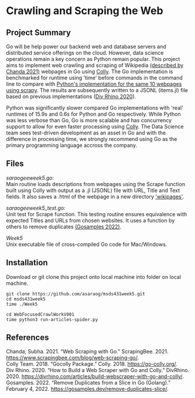 # Crawling and Scraping the Web

## Project Summary

Go will be help power our backend web and database servers and distributed service offerings on the cloud. However, data science operations remain a key concern as Python remain popular. This project aims to implement web crawling and scraping of Wikipedia [(described by Chanda 2021)](https://www.scrapingbee.com/blog/web-scraping-go/#building-a-basic-scraper) webpages in Go using [Colly](https://go-colly.org/). The Go implementation is benchmarked for runtime using 'time' before commands in the command line to compare with [Python's implementation for the same 10 webpages using scrapy](./WebFocusedCrawlWorkV001). The results are subsequently written to a JSONL (items.jl) file based on previous implementations ([Div Rhino 2020](https://divrhino.com/articles/build-webscraper-with-go-and-colly/)).

Python was significantly slower compared Go implementations with 'real' runtimes of 15.9s and 0.6s for Python and Go respectively. While Python was less verbose than Go, Go is more scalable and has concurrency support to allow for even faster processing using [Colly](https://go-colly.org/docs/examples/parallel/). The Data Science team sees test-driven development as an asset in Go and with the difference in processing time, we strongly recommend using Go as the primary programming language accross the company.

## Files

*saraogeeweek5.go:* \
Main routine loads descriptions from webpages using the Scrape function built using Colly with output as a .jl (JSONL) file with URL, Title and Text fields. It also saves a .html of the webpage in a new directory ['wikipages'](./wikipages).

*saraogeeweek5_test.go:* \
Unit test for Scrape function. This testing routine ensures equivalence with expected Titles and URLs from chosen websites. It uses a function by others to remove duplicates [(Gosamples 2022)](https://gosamples.dev/remove-duplicates-slice/).

*Week5* \
Unix executable file of cross-compiled Go code for Mac/Windows. 

## Installation

Download or git clone this project onto local machine into folder on local machine.
```
git clone https://github.com/asaraog/msds431week5.git
cd msds431week5
time ./Week5

cd WebFocusedCrawlWorkV001
time python3 run-articles-spider.py
```

## References
Chanda, Subha. 2021. “Web Scraping with Go.” ScrapingBee. 2021. https://www.scrapingbee.com/blog/web-scraping-go/. \
Colly Team. 2018. “Gocolly Package.” Colly. 2018. https://go-colly.org/. \
Div Rhino. 2020. “How to Build a Web Scraper with Go and Colly.” DivRhino. 2020. https://divrhino.com/articles/build-webscraper-with-go-and-colly/. \
Gosamples. 2022. “Remove Duplicates from a Slice in Go (Golang).” February 4, 2022. https://gosamples.dev/remove-duplicates-slice/.

